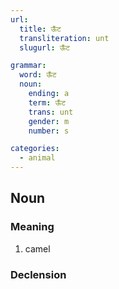 ```yaml
---
url:
  title: ऊँट
  transliteration: unt
  slugurl: ऊँट

grammar: 
  word: ऊँट
  noun:
    ending: a
    term: ऊँट
    trans: unt
    gender: m
    number: s

categories: 
  - animal
---
```

## Noun
<fos :word="url.title"></fos>

### Meaning
1. camel

### Declension
<noun-decl :grammar="grammar"></noun-decl>